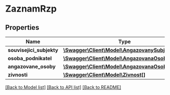 # ZaznamRzp

## Properties
Name | Type | Description | Notes
------------ | ------------- | ------------- | -------------
**souvisejici_subjekty** | [**\Swagger\Client\Model\AngazovanySubjektRzp[]**](AngazovanySubjektRzp.md) |  | [optional] 
**osoba_podnikatel** | [**\Swagger\Client\Model\AngazovanaOsobaRzp**](AngazovanaOsobaRzp.md) |  | [optional] 
**angazovane_osoby** | [**\Swagger\Client\Model\AngazovanaOsobaRzp[]**](AngazovanaOsobaRzp.md) |  | [optional] 
**zivnosti** | [**\Swagger\Client\Model\Zivnost[]**](Zivnost.md) |  | [optional] 

[[Back to Model list]](../../README.md#documentation-for-models) [[Back to API list]](../../README.md#documentation-for-api-endpoints) [[Back to README]](../../README.md)

